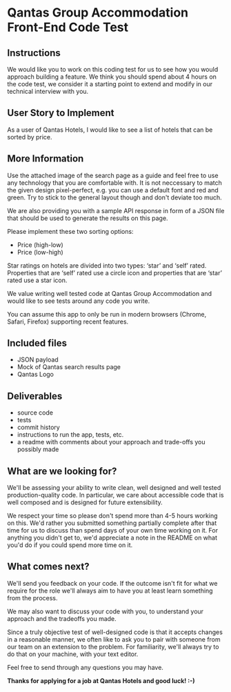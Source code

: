 # Qantas Group Accommodation Front-End Code Test

## Instructions

We would like you to work on this coding test for us to see how you would approach building a feature. We think you should spend about 4 hours on the code test, we consider it a starting point to extend and modify in our technical interview with you.

## User Story to Implement

As a user of Qantas Hotels, I would like to see a list of hotels that can be sorted by price.

## More Information

Use the attached image of the search page as a guide and feel free to use any technology that you are comfortable with.
It is not neccessary to match the given design pixel-perfect, e.g. you can use a default font and red and green. Try to stick to the general layout though and don't deviate too much.

We are also providing you with a sample API response in form of a JSON file that should be used to generate the results on this page.

Please implement these two sorting options:
- Price (high-low)
- Price (low-high)

Star ratings on hotels are divided into two types: ‘star’ and ‘self’ rated. Properties that are ‘self’ rated use a circle icon and properties that are ‘star’ rated use a star icon.

We value writing well tested code at Qantas Group Accommodation and would like to see tests around any code you write.

You can assume this app to only be run in modern browsers (Chrome, Safari, Firefox) supporting recent features.

## Included files

- JSON payload
- Mock of Qantas search results page
- Qantas Logo


## Deliverables

- source code
- tests
- commit history
- instructions to run the app, tests, etc.
- a readme with comments about your approach and trade-offs you possibly made

## What are we looking for?

We'll be assessing your ability to write clean, well designed and well tested production-quality code. In particular, we care about accessible code that is well composed and is designed for future extensibility.

We respect your time so please don't spend more than 4-5 hours working on this. We'd rather you submitted something partially complete after that time for us to discuss than spend days of your own time working on it. For anything you didn't get to, we'd appreciate a note in the README on what you'd do if you could spend more time on it.

## What comes next?

We'll send you feedback on your code. If the outcome isn't fit for what we require for the role we'll always aim to have you at least learn something from the process.

We may also want to discuss your code with you, to understand your approach and the tradeoffs you made.

Since a truly objective test of well-designed code is that it accepts changes in a reasonable manner, we often like to ask you to pair with someone from our team on an extension to the problem. For familiarity, we'll always try to do that on your machine, with your text editor.

Feel free to send through any questions you may have.

**Thanks for applying for a job at Qantas Hotels and good luck! :-)**
